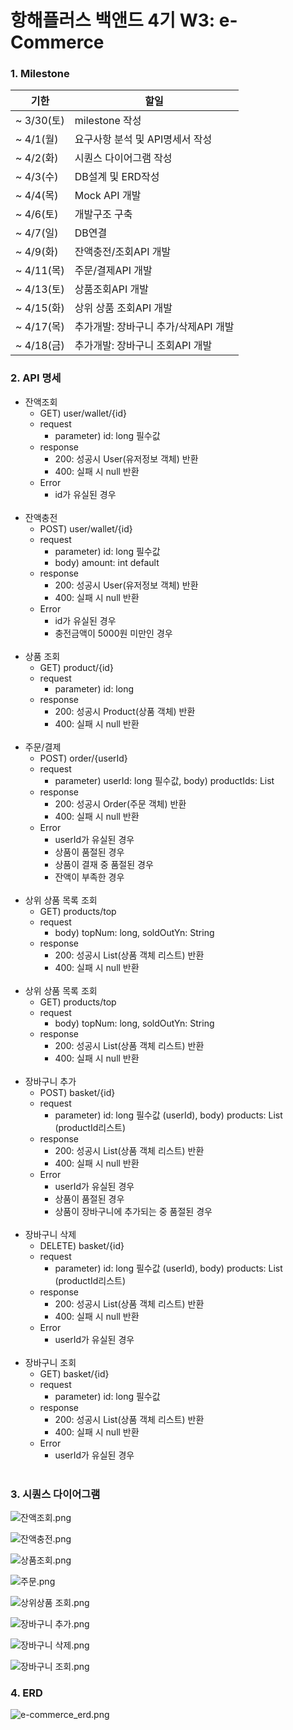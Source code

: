 # 항해플러스 백앤드 4기 W3: e-Commerce


<h3>1. Milestone</h3>
   
 | 기한        | 할일                     |
 |-----------|------------------------|
 | ~ 3/30(토) | milestone 작성           |
 | ~ 4/1(월)  | 요구사항 분석 및 API명세서 작성    |
 | ~ 4/2(화)  | 시퀀스 다이어그램 작성           |
 | ~ 4/3(수)  | DB설계 및 ERD작성           |
 | ~ 4/4(목)  | Mock API 개발            |
 | ~ 4/6(토)  | 개발구조 구축                |
 | ~ 4/7(일)  | DB연결                   |
 | ~ 4/9(화)  | 잔액충전/조회API 개발          |
 | ~ 4/11(목) | 주문/결제API 개발            |
 | ~ 4/13(토) | 상품조회API 개발             |
 | ~ 4/15(화) | 상위 상품 조회API 개발         |
 | ~ 4/17(목) | 추가개발: 장바구니 추가/삭제API 개발 |
 | ~ 4/18(금) | 추가개발: 장바구니 조회API 개발    |



<h3>2. API 명세</h3>

- 잔액조회
  - GET) user/wallet/{id}
  - request
    - parameter) id: long 필수값
  - response
    - 200: 성공시 User(유저정보 객체) 반환
    - 400: 실패 시 null 반환
  - Error
    - id가 유실된 경우
      <br/>
      <br/>
- 잔액충전
  - POST) user/wallet/{id}
  - request
    - parameter) id: long 필수값
    - body) amount: int default
  - response
    - 200: 성공시 User(유저정보 객체)  반환
    - 400: 실패 시 null 반환
  - Error
    - id가 유실된 경우
    - 충전금액이 5000원 미만인 경우
      <br/>
      <br/>
- 상품 조회
  - GET) product/{id}
  - request
    - parameter) id: long
  - response
    - 200: 성공시 Product(상품 객체) 반환
    - 400: 실패 시 null 반환
      <br/>
      <br/>
- 주문/결제
  - POST) order/{userId}
  - request
    - parameter) userId: long 필수값, body) productIds: List<Long>
  - response
    - 200: 성공시 Order(주문 객체) 반환
    - 400: 실패 시 null 반환
  - Error
    - userId가 유실된 경우
    - 상품이 품절된 경우
    - 상품이 결재 중 품절된 경우
    - 잔액이 부족한 경우
      <br/>
      <br/>
- 상위 상품 목록 조회
  - GET) products/top
  - request
    - body) topNum: long, soldOutYn: String
  - response
    - 200: 성공시 List<Product>(상품 객체 리스트) 반환
    - 400: 실패 시 null 반환
      <br/>
      <br/>
- 상위 상품 목록 조회
  - GET) products/top
  - request
      - body) topNum: long, soldOutYn: String
  - response
      - 200: 성공시 List<Product>(상품 객체 리스트) 반환
      - 400: 실패 시 null 반환
        <br/>
        <br/>
- 장바구니 추가
    - POST) basket/{id}
    - request
        - parameter) id: long 필수값 (userId), body) products: List<long> (productId리스트)
    - response
        - 200: 성공시 List<Product>(상품 객체 리스트) 반환
        - 400: 실패 시 null 반환
  - Error
    - userId가 유실된 경우
    - 상품이 품절된 경우
    - 상품이 장바구니에 추가되는 중 품절된 경우
      <br/>
      <br/>
- 장바구니 삭제
    - DELETE) basket/{id}
    - request
        - parameter) id: long 필수값 (userId), body) products: List<long> (productId리스트)
    - response
        - 200: 성공시 List<Product>(상품 객체 리스트) 반환
        - 400: 실패 시 null 반환
    - Error
        - userId가 유실된 경우
          <br/>
          <br/>
- 장바구니 조회
    - GET) basket/{id}
    - request
        - parameter) id: long 필수값
    - response
        - 200: 성공시 List<Product>(상품 객체 리스트) 반환
        - 400: 실패 시 null 반환
    - Error
        - userId가 유실된 경우
          <br/>
          <br/>


          
<h3>3. 시퀀스 다이어그램</h3>

![잔액조회.png](Img%2F%EC%9E%94%EC%95%A1%EC%A1%B0%ED%9A%8C.png)

![잔액충전.png](Img%2F%EC%9E%94%EC%95%A1%EC%B6%A9%EC%A0%84.png)

![상품조회.png](Img%2F%EC%83%81%ED%92%88%EC%A1%B0%ED%9A%8C.png)

![주문.png](Img%2F%EC%A3%BC%EB%AC%B8.png)

![상위상품 조회.png](Img%2F%EC%83%81%EC%9C%84%EC%83%81%ED%92%88%20%EC%A1%B0%ED%9A%8C.png)

![장바구니 추가.png](Img%2F%EC%9E%A5%EB%B0%94%EA%B5%AC%EB%8B%88%20%EC%B6%94%EA%B0%80.png)

![장바구니 삭제.png](Img%2F%EC%9E%A5%EB%B0%94%EA%B5%AC%EB%8B%88%20%EC%82%AD%EC%A0%9C.png)

![장바구니 조회.png](Img%2F%EC%9E%A5%EB%B0%94%EA%B5%AC%EB%8B%88%20%EC%A1%B0%ED%9A%8C.png)



<h3>4. ERD</h3>

![e-commerce_erd.png](Img%2Fe-commerce_erd.png)



